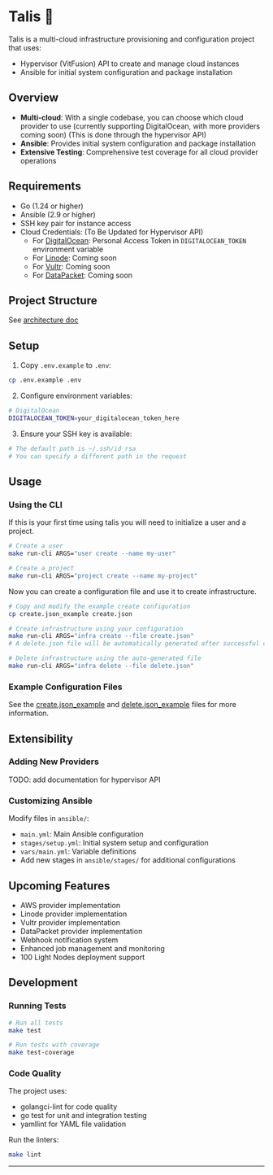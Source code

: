 # Talis 🦍

Talis is a multi-cloud infrastructure provisioning and configuration project that uses:

- Hypervisor (VitFusion) API to create and manage cloud instances
- Ansible for initial system configuration and package installation

## Overview

- **Multi-cloud**: With a single codebase, you can choose which cloud provider to use (currently supporting DigitalOcean, with more providers coming soon) (This is done through the hypervisor API)
- **Ansible**: Provides initial system configuration and package installation
- **Extensive Testing**: Comprehensive test coverage for all cloud provider operations

## Requirements

- Go (1.24 or higher)
- Ansible (2.9 or higher)
- SSH key pair for instance access
- Cloud Credentials: (To Be Updated for Hypervisor API)
  - For [DigitalOcean](https://www.digitalocean.com/): Personal Access Token in `DIGITALOCEAN_TOKEN` environment variable
  - For [Linode](https://www.linode.com/): Coming soon
  - For [Vultr](https://www.vultr.com/): Coming soon
  - For [DataPacket](https://www.datapacket.com/): Coming soon

## Project Structure

See [architecture doc](./docs/architecture.md)

## Setup

1. Copy `.env.example` to `.env`:
```bash
cp .env.example .env
```

2. Configure environment variables:
```bash
# DigitalOcean
DIGITALOCEAN_TOKEN=your_digitalocean_token_here
```

3. Ensure your SSH key is available:
```bash
# The default path is ~/.ssh/id_rsa
# You can specify a different path in the request
```

## Usage

### Using the CLI

If this is your first time using talis you will need to initialize a user and a project.

```bash
# Create a user
make run-cli ARGS="user create --name my-user"

# Create a project
make run-cli ARGS="project create --name my-project"
```

Now you can create a configuration file and use it to create infrastructure.

```bash
# Copy and modify the example create configuration
cp create.json_example create.json

# Create infrastructure using your configuration
make run-cli ARGS="infra create --file create.json"
# A delete.json file will be automatically generated after successful creation

# Delete infrastructure using the auto-generated file
make run-cli ARGS="infra delete --file delete.json"
```

### Example Configuration Files
See the [create.json_example](./create.json_example) and [delete.json_example](./delete.json_example) files for more information.

## Extensibility

### Adding New Providers

TODO: add documentation for hypervisor API

### Customizing Ansible

Modify files in `ansible/`:
- `main.yml`: Main Ansible configuration
- `stages/setup.yml`: Initial system setup and configuration
- `vars/main.yml`: Variable definitions
- Add new stages in `ansible/stages/` for additional configurations

## Upcoming Features

- AWS provider implementation
- Linode provider implementation
- Vultr provider implementation
- DataPacket provider implementation
- Webhook notification system
- Enhanced job management and monitoring
- 100 Light Nodes deployment support

## Development

### Running Tests

```bash
# Run all tests
make test

# Run tests with coverage
make test-coverage
```

### Code Quality

The project uses:
- golangci-lint for code quality
- go test for unit and integration testing
- yamllint for YAML file validation

Run the linters:
```bash
make lint
```

---

